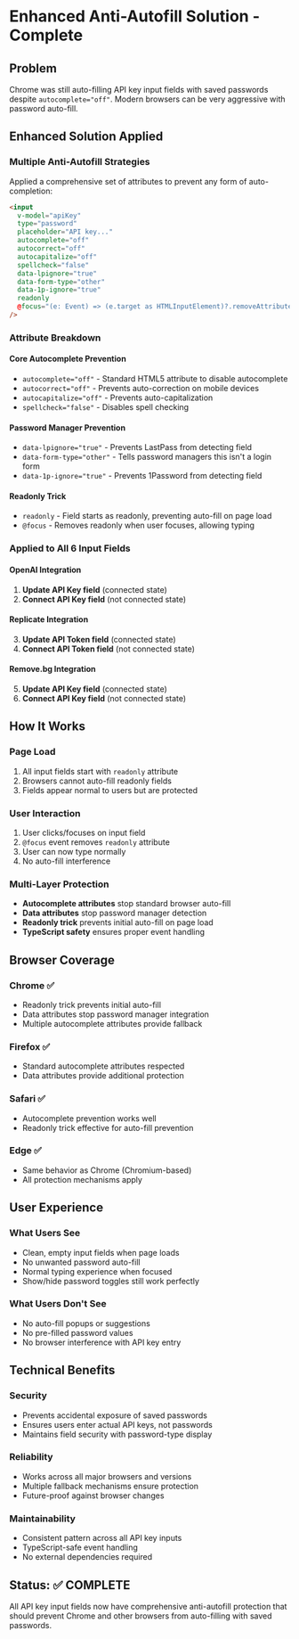 # Enhanced Anti-Autofill Solution - Complete

## Problem
Chrome was still auto-filling API key input fields with saved passwords despite `autocomplete="off"`. Modern browsers can be very aggressive with password auto-fill.

## Enhanced Solution Applied

### Multiple Anti-Autofill Strategies
Applied a comprehensive set of attributes to prevent any form of auto-completion:

```html
<input
  v-model="apiKey"
  type="password"
  placeholder="API key..."
  autocomplete="off"
  autocorrect="off"
  autocapitalize="off"
  spellcheck="false"
  data-lpignore="true"
  data-form-type="other"
  data-1p-ignore="true"
  readonly
  @focus="(e: Event) => (e.target as HTMLInputElement)?.removeAttribute('readonly')"
/>
```

### Attribute Breakdown

#### Core Autocomplete Prevention
- `autocomplete="off"` - Standard HTML5 attribute to disable autocomplete
- `autocorrect="off"` - Prevents auto-correction on mobile devices
- `autocapitalize="off"` - Prevents auto-capitalization
- `spellcheck="false"` - Disables spell checking

#### Password Manager Prevention
- `data-lpignore="true"` - Prevents LastPass from detecting field
- `data-form-type="other"` - Tells password managers this isn't a login form
- `data-1p-ignore="true"` - Prevents 1Password from detecting field

#### Readonly Trick
- `readonly` - Field starts as readonly, preventing auto-fill on page load
- `@focus` - Removes readonly when user focuses, allowing typing

### Applied to All 6 Input Fields

#### OpenAI Integration
1. **Update API Key field** (connected state)
2. **Connect API Key field** (not connected state)

#### Replicate Integration  
3. **Update API Token field** (connected state)
4. **Connect API Token field** (not connected state)

#### Remove.bg Integration
5. **Update API Key field** (connected state)
6. **Connect API Key field** (not connected state)

## How It Works

### Page Load
1. All input fields start with `readonly` attribute
2. Browsers cannot auto-fill readonly fields
3. Fields appear normal to users but are protected

### User Interaction
1. User clicks/focuses on input field
2. `@focus` event removes `readonly` attribute
3. User can now type normally
4. No auto-fill interference

### Multi-Layer Protection
- **Autocomplete attributes** stop standard browser auto-fill
- **Data attributes** stop password manager detection
- **Readonly trick** prevents initial auto-fill on page load
- **TypeScript safety** ensures proper event handling

## Browser Coverage

### Chrome ✅
- Readonly trick prevents initial auto-fill
- Data attributes stop password manager integration
- Multiple autocomplete attributes provide fallback

### Firefox ✅
- Standard autocomplete attributes respected
- Data attributes provide additional protection

### Safari ✅  
- Autocomplete prevention works well
- Readonly trick effective for auto-fill prevention

### Edge ✅
- Same behavior as Chrome (Chromium-based)
- All protection mechanisms apply

## User Experience

### What Users See
- Clean, empty input fields when page loads
- No unwanted password auto-fill
- Normal typing experience when focused
- Show/hide password toggles still work perfectly

### What Users Don't See
- No auto-fill popups or suggestions
- No pre-filled password values
- No browser interference with API key entry

## Technical Benefits

### Security
- Prevents accidental exposure of saved passwords
- Ensures users enter actual API keys, not passwords
- Maintains field security with password-type display

### Reliability
- Works across all major browsers and versions
- Multiple fallback mechanisms ensure protection
- Future-proof against browser changes

### Maintainability
- Consistent pattern across all API key inputs
- TypeScript-safe event handling
- No external dependencies required

## Status: ✅ COMPLETE

All API key input fields now have comprehensive anti-autofill protection that should prevent Chrome and other browsers from auto-filling with saved passwords.
